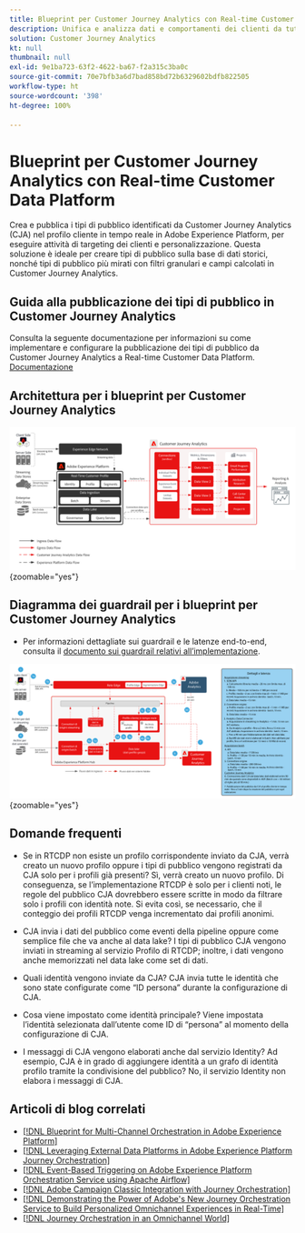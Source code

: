 ```yaml
---
title: Blueprint per Customer Journey Analytics con Real-time Customer Data Platform
description: Unifica e analizza dati e comportamenti dei clienti da tutto il percorso del cliente in Customer Journey Analytics, e pubblica i tipi di pubblico da CJA a RTCDP
solution: Customer Journey Analytics
kt: null
thumbnail: null
exl-id: 9e1ba723-63f2-4622-ba67-f2a315c3ba0c
source-git-commit: 70e7bfb3a6d7bad858bd72b6329602bdfb822505
workflow-type: ht
source-wordcount: '398'
ht-degree: 100%

---
```


# Blueprint per Customer Journey Analytics con Real-time Customer Data Platform    

Crea e pubblica i tipi di pubblico identificati da Customer Journey Analytics (CJA) nel profilo cliente in tempo reale in Adobe Experience Platform, per eseguire attività di targeting dei clienti e personalizzazione. Questa soluzione è ideale per creare tipi di pubblico sulla base di dati storici, nonché tipi di pubblico più mirati con filtri granulari e campi calcolati in Customer Journey Analytics.

## Guida alla pubblicazione dei tipi di pubblico in Customer Journey Analytics

Consulta la seguente documentazione per informazioni su come implementare e configurare la pubblicazione dei tipi di pubblico da Customer Journey Analytics a Real-time Customer Data Platform. [Documentazione](https://experienceleague.adobe.com/docs/analytics-platform/using/cja-components/audiences/publish.html?lang=it)

## Architettura per i blueprint per Customer Journey Analytics

![Diagramma dell’architettura](assets/CJA.svg){zoomable=&quot;yes&quot;}

## Diagramma dei guardrail per i blueprint per Customer Journey Analytics

* Per informazioni dettagliate sui guardrail e le latenze end-to-end, consulta il [documento sui guardrail relativi all’implementazione](../experience-platform/deployment/guardrails.md).

![Diagramma del guardrail](../experience-platform/deployment/assets/CJA_guardrails.svg){zoomable=&quot;yes&quot;}

## Domande frequenti

* Se in RTCDP non esiste un profilo corrispondente inviato da CJA, verrà creato un nuovo profilo oppure i tipi di pubblico vengono registrati da CJA solo per i profili già presenti? Sì, verrà creato un nuovo profilo. Di conseguenza, se l’implementazione RTCDP è solo per i clienti noti, le regole del pubblico CJA dovrebbero essere scritte in modo da filtrare solo i profili con identità note. Si evita così, se necessario, che il conteggio dei profili RTCDP venga incrementato dai profili anonimi.

* CJA invia i dati del pubblico come eventi della pipeline oppure come semplice file che va anche al data lake? I tipi di pubblico CJA vengono inviati in streaming al servizio Profilo di RTCDP; inoltre, i dati vengono anche memorizzati nel data lake come set di dati.

* Quali identità vengono inviate da CJA? CJA invia tutte le identità che sono state configurate come “ID persona” durante la configurazione di CJA.

* Cosa viene impostato come identità principale? Viene impostata l’identità selezionata dall’utente come ID di “persona” al momento della configurazione di CJA.

* I messaggi di CJA vengono elaborati anche dal servizio Identity? Ad esempio, CJA è in grado di aggiungere identità a un grafo di identità profilo tramite la condivisione del pubblico? No, il servizio Identity non elabora i messaggi di CJA.

## Articoli di blog correlati

* [[!DNL Blueprint for Multi-Channel Orchestration in Adobe Experience Platform]](https://medium.com/adobetech/blueprint-for-multi-channel-orchestration-in-adobe-experience-platform-c68317e94184)
* [[!DNL Leveraging External Data Platforms in Adobe Experience Platform Journey Orchestration]](https://medium.com/adobetech/leveraging-external-data-platforms-in-adobe-experience-platform-journey-orchestration-54fc6134fe17)
* [[!DNL Event-Based Triggering on Adobe Experience Platform Orchestration Service using Apache Airflow]](https://medium.com/adobetech/event-based-triggering-on-adobe-experience-platform-orchestration-service-using-apache-airflow-8607b28251f1)
* [[!DNL Adobe Campaign Classic Integration with Journey Orchestration]](https://medium.com/adobetech/adobe-campaign-classic-integration-with-journey-orchestration-ae577653281)
* [[!DNL Demonstrating the Power of Adobe's New Journey Orchestration Service to Build Personalized Omnichannel Experiences in Real-Time]](https://medium.com/adobetech/demonstrating-the-power-of-adobes-new-journey-orchestration-service-to-build-personalized-aa60d88cd34)
* [[!DNL Journey Orchestration in an Omnichannel World]](https://medium.com/adobetech/journey-orchestration-in-an-omnichannel-world-3a2d32d556d9)

